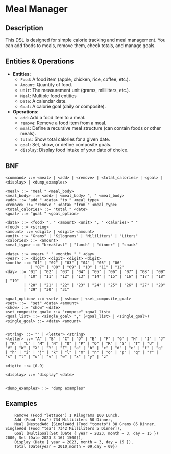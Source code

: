 # Meal Manager

## Description

This DSL is designed for simple calorie tracking and meal management. You can add foods to meals, remove them, check totals, and manage goals.

## Entities & Operations

- **Entities:**
    - `Food`: A food item (apple, chicken, rice, coffee, etc.).
    - `Amount`: Quantity of food.
    - `Unit`: The measurement unit (grams, milliliters, etc.).
    - `Meal`: Multiple food entities
    - `Date`: A calendar date.
    - `Goal`: A calorie goal (daily or composite).
- **Operations:**
    - `add`: Add a food item to a meal.
    - `remove`: Remove a food item from a meal.
    - `meal`: Define a recursive meal structure (can contain foods or other meals).     
    - `total`: Show total calories for a given date.
    - `goal`: Set, show, or define composite goals.
    - `display`: Display food intake of your date of choice.

## BNF

```bnf
<command> ::= <meal> | <add> | <remove> | <total_calories> | <goal> | <display> | <dump_examples>

<meal> ::= "meal " <meal_body>
<meal_body> ::= <add> | <meal_body> ", " <meal_body>
<add> ::= "add " <data> "to " <meal_type>
<remove> ::= "remove " <data> "from " <meal_type>
<total_calories> ::= "total " <date> 
<goal> ::= "goal " <goal_option>

<data> ::= <food> ", " <amount> <unit> ", " <calories> " "
<food> ::= <string>
<amount> ::= <digit> | <digit> <amount>
<unit> ::= "Grams" | "Kilograms" | "Mililiters" | "Liters"
<calories> ::= <amount>
<meal_type> ::= "breakfast" | "lunch" | "dinner" | "snack"

<date> ::= <year> " " <month> " " <day>
<year> ::= <digit> <digit> <digit> <digit>
<month> ::= "01" | "02" | "03" | "04" | "05" | "06"
           | "07" | "08" | "09" | "10" | "11" | "12"
<day> ::= "01" | "02" | "03" | "04" | "05" | "06" | "07" | "08" | "09"
        | "10" | "11" | "12" | "13" | "14" | "15" | "16" | "17" | "18" | "19"
        | "20" | "21" | "22" | "23" | "24" | "25" | "26" | "27" | "28"
        | "29" | "30" | "31"

<goal_option> ::= <set> | <show> | <set_composite_goal>
<set> ::=  "set" <date> <amount>
<show> ::= "show" <date>
<set_composite_goal> ::= "compose" <goal_list>
<goal_list> ::= <single_goal> "," (<goal_list> | <single_goal>)
<single_goal> ::= <date> <amount>


<string> ::= "" | <letter> <string>
<letter> ::= "A" | "B" | "C" | "D" | "E" | "F" | "G" | "H" | "I" | "J" | "K" | "L" | "M" | "N" | "O" | "P" | "Q" | "R" | "S" | "T" | "U" | "V" | "W" | "X" | "Y" | "Z" | "a" | "b" | "c" | "d" | "e" | "f" | "g" | "h" | "i" | "j" | "k" | "l" | "m" | "n" | "o" | "p" | "q" | "r" | "s" | "t" | "u" | "v" | "w" | "x" | "y" | "z"

<digit> ::= [0-9]

<display> ::= "display" <date>


<dump_examples> ::= "dump examples"
```

## Examples
```
    Remove (Food "lettuce") 1 Kilograms 100 Lunch,
    Add (Food "tea") 734 Milliliters 50 Dinner,
    Meal (NestedAdd [SingleAdd (Food "tomato") 38 Grams 85 Dinner, SingleAdd (Food "tea") 7342 Milliliters 5 Dinner]),
    Goal (MultiGoal[Set (Date { year = 2023, month = 3, day = 15 }) 2000, Set (Date 2023 3 16) 1500]),
    Display (Date { year = 2023, month = 3, day = 15 }),
    Total (Date{year = 2010,month = 09,day = 09})
```